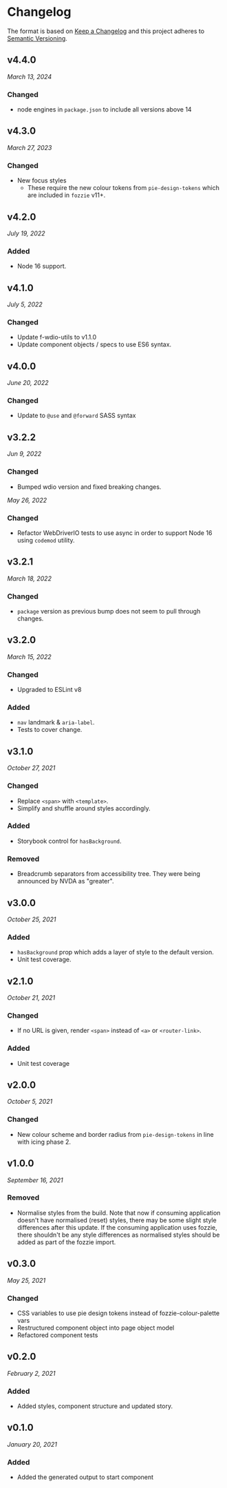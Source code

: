 # Changelog

The format is based on [Keep a Changelog](http://keepachangelog.com/en/1.0.0/)
and this project adheres to [Semantic Versioning](http://semver.org/spec/v2.0.0.html).

## v4.4.0

_March 13, 2024_

### Changed

- node engines in `package.json` to include all versions above 14

## v4.3.0

_March 27, 2023_

### Changed

- New focus styles
  - These require the new colour tokens from `pie-design-tokens` which are included in `fozzie` v11+.

## v4.2.0

_July 19, 2022_

### Added

- Node 16 support.

## v4.1.0

_July 5, 2022_

### Changed

- Update f-wdio-utils to v1.1.0
- Update component objects / specs to use ES6 syntax.

## v4.0.0

_June 20, 2022_

### Changed

- Update to `@use` and `@forward` SASS syntax

## v3.2.2

_Jun 9, 2022_

### Changed

- Bumped wdio version and fixed breaking changes.

_May 26, 2022_

### Changed

- Refactor WebDriverIO tests to use async in order to support Node 16 using `codemod` utility.

## v3.2.1

_March 18, 2022_

### Changed

- `package` version as previous bump does not seem to pull through changes.

## v3.2.0

_March 15, 2022_

### Changed

- Upgraded to ESLint v8

### Added

- `nav` landmark & `aria-label`.
- Tests to cover change.

## v3.1.0

_October 27, 2021_

### Changed

- Replace `<span>` with `<template>`.
- Simplify and shuffle around styles accordingly.

### Added

- Storybook control for `hasBackground`.

### Removed

- Breadcrumb separators from accessibility tree. They were being announced by NVDA as "greater".

## v3.0.0

_October 25, 2021_

### Added

- `hasBackground` prop which adds a layer of style to the default version.
- Unit test coverage.

## v2.1.0

_October 21, 2021_

### Changed

- If no URL is given, render `<span>` instead of `<a>` or `<router-link>`.

### Added

- Unit test coverage

## v2.0.0

_October 5, 2021_

### Changed

- New colour scheme and border radius from `pie-design-tokens` in line with icing phase 2.

## v1.0.0

_September 16, 2021_

### Removed

- Normalise styles from the build. Note that now if consuming application doesn't have normalised (reset) styles, there may be some slight style differences after this update. If the consuming application uses fozzie, there shouldn't be any style differences as normalised styles should be added as part of the fozzie import.

## v0.3.0

_May 25, 2021_

### Changed

- CSS variables to use pie design tokens instead of fozzie-colour-palette vars
- Restructured component object into page object model
- Refactored component tests

## v0.2.0

_February 2, 2021_

### Added

- Added styles, component structure and updated story.

## v0.1.0

_January 20, 2021_

### Added

- Added the generated output to start component
